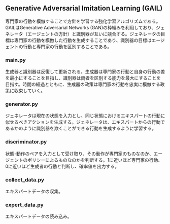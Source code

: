 ## Generative Adversarial Imitation Learning (GAIL)
専門家の行動を模倣することで方針を学習する強化学習アルゴリズムである。GAILはGenerative Adversarial Networks (GAN)の枠組みを利用しており、ジェネレータ（エージェントの方針）と識別器が互いに競合する。ジェネレータの目標は専門家の行動を模倣した行動を生成することであり、識別器の目標はエージェントの行動と専門家の行動を区別することである。

### main.py
生成器と識別器は反復して更新される。生成器は専門家の行動と自身の行動の差を最小にすることを目指し、識別器は両者を区別する能力を最大にすることを目指す。時間の経過とともに、生成器の政策は専門家の行動を忠実に模倣する政策に収束していく。


### generator.py
ジェネレータは現在の状態を入力とし、同じ状態におけるエキスパートの行動に似せるべきアクションを生成する。ジェネレータは、エキスパートからの行動であるかのように識別器を欺くことができる行動を生成するように学習する。

### discriminator.py
状態-動作のペアを入力として受け取り、その動作が専門家のものなのか、エージェントのポリシーによるものなのかを判断する。1に近いほど専門家の行動、0に近いほど生成者の行動と判断し、確率値を出力する。

### collect_data.py
エキスパートデータの収集。

### expert_data.py
エキスパートデータの読み込み。




